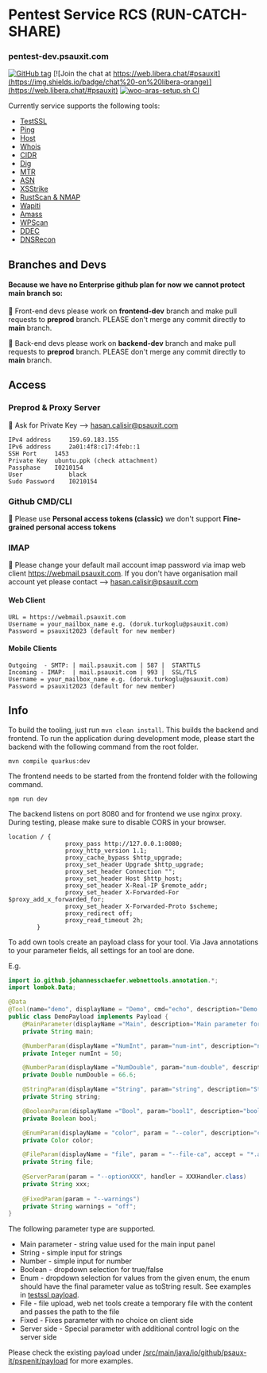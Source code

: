 
# Pentest Service RCS (RUN-CATCH-SHARE)
### pentest-dev.psauxit.com

[![GitHub tag](https://img.shields.io/badge/release-1.4.0-blue)](https://github.com/psaux-it/pspenit/tags)
[![Join the chat at https://web.libera.chat/#psauxit](https://img.shields.io/badge/chat%20-on%20libera-orange)](https://web.libera.chat/#psauxit)
[![woo-aras-setup.sh CI](https://github.com/psaux-it/pspenit/actions/workflows/codeql-analysis.yml/badge.svg)](https://github.com/psaux-it/pspenit/actions/workflows/codeql-analysis.yml)

Currently service supports the following tools:
* [TestSSL](https://github.com/drwetter/testssl.sh)
* [Ping](https://packages.ubuntu.com/jammy/iputils-ping)
* [Host](https://packages.ubuntu.com/jammy/bind9-host)
* [Whois](https://packages.ubuntu.com/jammy/whois)
* [CIDR](https://packages.ubuntu.com/jammy/sipcalc)
* [Dig](https://packages.ubuntu.com/bionic/dnsutils)
* [MTR](https://www.bitwizard.nl/mtr/)
* [ASN](https://github.com/nitefood/asn)
* [XSStrike](https://github.com/s0md3v/XSStrike)
* [RustScan & NMAP](https://github.com/RustScan/RustScan)
* [Wapiti](https://github.com/wapiti-scanner/wapiti)
* [Amass](https://github.com/OWASP/Amass)
* [WPScan](https://github.com/wpscanteam/wpscan)
* [DDEC](https://github.com/ak545/dns-domain-expiration-checker)
* [DNSRecon](https://github.com/darkoperator/dnsrecon)

## Branches and Devs
#### Because we have no Enterprise github plan for now we cannot protect main branch so:

:loudspeaker: Front-end devs please work on **frontend-dev** branch and make pull requests to **preprod** branch. PLEASE don't merge any commit directly to **main** branch.

:loudspeaker: Back-end devs please work on **backend-dev** branch and make pull requests to **preprod** branch. PLEASE don't merge any commit directly to **main** branch.

## Access
### Preprod & Proxy Server
:loudspeaker: Ask for Private Key --> hasan.calisir@psauxit.com

```
IPv4 address	 159.69.183.155
IPv6 address	 2a01:4f8:c17:4feb::1
SSH Port	 1453
Private Key	 ubuntu.ppk (check attachment)
Passphase	 I0210154
User	         black
Sudo Password	 I0210154
```

### Github CMD/CLI
:loudspeaker: Please use **Personal access tokens (classic)** we don't support **Fine-grained personal access tokens**

### IMAP
:loudspeaker: Please change your default mail account imap password via imap web client https://webmail.psauxit.com. If you don't have organisation mail account yet please contact --> hasan.calisir@psauxit.com

#### Web Client
```
URL = https://webmail.psauxit.com
Username = your_mailbox_name e.g. (doruk.turkoglu@psauxit.com)
Password = psauxit2023 (default for new member)
```
#### Mobile Clients 
```
Outgoing  - SMTP: | mail.psauxit.com | 587 |  STARTTLS
Incoming - IMAP:  | mail.psauxit.com | 993 |  SSL/TLS
Username = your_mailbox_name e.g. (doruk.turkoglu@psauxit.com)
Password = psauxit2023 (default for new member)
```

## Info
To build the tooling, just run `mvn clean install`. This builds the backend and frontend.
To run the application during development mode, please start the backend with the following command from the root folder.
```
mvn compile quarkus:dev
```

The frontend needs to be started from the frontend folder with the following command.
```
npm run dev
```

The backend listens on port 8080 and for frontend we use nginx proxy. During testing, please make sure to disable CORS in your browser.
```
location / {
                proxy_pass http://127.0.0.1:8080;
                proxy_http_version 1.1;
                proxy_cache_bypass $http_upgrade;
                proxy_set_header Upgrade $http_upgrade;
                proxy_set_header Connection "";
                proxy_set_header Host $http_host;
                proxy_set_header X-Real-IP $remote_addr;
                proxy_set_header X-Forwarded-For $proxy_add_x_forwarded_for;
                proxy_set_header X-Forwarded-Proto $scheme;
                proxy_redirect off;
                proxy_read_timeout 2h;
        }
 ```
 
To add own tools create an payload class for your tool.
Via Java annotations to your parameter fields, all settings for an tool are done.

E.g.

```java
import io.github.johannesschaefer.webnettools.annotation.*;
import lombok.Data;

@Data
@Tool(name="demo", displayName = "Demo", cmd="echo", description="Demo for the tooling.")
public class DemoPayload implements Payload {
    @MainParameter(displayName ="Main", description="Main parameter for this tool.")
    private String main;

    @NumberParam(displayName ="NumInt", param="num-int", description="number integer demo ", min=0., max=100., step=1.)
    private Integer numInt = 50;

    @NumberParam(displayName ="NumDouble", param="num-double", description="number double demo ", min=0.1, max=99.9, step=.1)
    private Double numDouble = 66.6;

    @StringParam(displayName ="String", param="string", description="String demo", paramType = ParameterType.EQUALS)
    private String string;

    @BooleanParam(displayName ="Bool", param="bool1", description="boolean demo")
    private Boolean bool;

    @EnumParam(displayName = "color", param = "--color", description="color selection")
    private Color color;

    @FileParam(displayName = "file", param = "--file-ca", accept = "*.abc", description = "File upload" )
    private String file;
    
    @ServerParam(param = "--optionXXX", handler = XXXHandler.class)
    private String xxx;
    
    @FixedParam(param = "--warnings")
    private String warnings = "off";
}
```

The following parameter type are supported.

* Main parameter - string value used for the main input panel
* String - simple input for strings
* Number - simple input for number
* Boolean - dropdown selection for true/false
* Enum - dropdown selection for values from the given enum, the enum should have the final parameter value as toString result. See examples in [testssl payload](https://github.com/psaux-it/pspenit/tree/main/src/main/java/io/github/psauxit/pspenit/payload/testssl/).
* File - file upload, web net tools create a temporary file with the content and passes the path to the file
* Fixed - Fixes parameter with no choice on client side
* Server side - Special parameter with additional control logic on the server side

Please check the existing payload under [/src/main/java/io/github/psaux-it/pspenit/payload](https://github.com/psaux-it/pspenit/tree/main/src/main/java/io/github/psauxit/pspenit/payload) for more examples.
